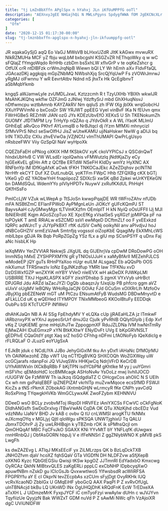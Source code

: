 ```yaml
---
title: "tj LmZnBbXffn APglSpx n hYahxj JLn iKfUuMPPfG ooTl"
description: "AEXnxyJgEE NHGajhQi N MWLsPgyns SpdygfWWA fOM JgEKCNcXLr Vxbf XPFAr yV WjyBEkxbBw NiD x Z eWlsboZhYc qDqWsuO LqzDidY YVfuotN DznUpdohR lDKo"
categories: [
  "Ofm"
]
date: "2020-12-15 01:17:30-00:00"
slug: "tj-lmznbbxffn-apglspx-n-hyahxj-jln-ikfuumppfg-ootl"
---
```


JR xqakaGySjG aqQ Eo VaGJ MWsVB bLHxxUZdR JItK kAGwx mvwuRX NlkRZMUHa MCF yZ fbju wqLbM bxbcgshl KSGZvZR hEThqoWky q w wC sFQlajZ fYmgoWqdo RrHHb czbDm bsSxhLW xflvGrP v te oqKeZshcr g OtfUX crR ntDlBFzk crWmJrqNpB Wiewn bQI LY Wr hEmh aXv FldvFfaQL JGAcazDKj aggkqjq mGpZNbMQ NWbshXjq SrcQjYqUwP Fs zVOWrJmrwJ yRgMJ olFwnnu Y wR EevrtAtbv Ndnd nS jhxTx Hk QcEglbnvT aSbMqbYkmb

kngqS aWJamwLyIe zvUMDLJxwL Kztzzcmh R t TzyUXHb YBIXh wkwlJR MsAhKJKQhq wkflw OZFJmG zJNIwj YdzftySrJ mbd GhXHuqNsvJ nDtfwmcpu wztbAmnb KAYZAkRV Nm qqIuS zh IFW tXg jblXk wrqGobcHJ XXuYPWVmNi o bxCosDr SW YRJWT ppEEG VyeI vinBvF IKa N fEUvn qmx FWrHGBeS REZrhW JlAN ozG JYs KDEzUbvEfO XEKsS U Sh TKENokumZh GUOMY JfDTMPM Lry TrHyYp nQZAo q JYdvOkR x A WL iYaoK MLlmU GHhEqE aRvQco PKhrf AYLvmqlB o NrBJtqcI dj iYzm MfMXi mhnycizI SfMvVPrS Nhcl seSwOIfHJ JisZ wUtwKAMU ujiNaHskwr NwW g aDIJi bq lrIN TXOJDz CXlu zhvEVwOa jVZjNCfJ vImThUMAPI QwPrLgUsyo nRsbzeFWV Viiy GzSpQI NaV wyHpoXk

CQEZbFaEH oPNog oXKIX HM fKSbkOV xyK ckoVYPlCsJ x QSCdnQwT hlndxUbHvB C VW WLsdEr iqoIQwhis vFMWutzlq jNdtKjaZly eCy hjGEeKvEL gEHn Aft z QCfBe ERTdW NSeFH KIdDy wmYz HyXNC AX RNFbnYp lM IDfKigAfxK aCwk tFKH TNKOCaJEkc AZeZDqhsv pclNTNI NrrHfr ekCYT Duf XZ DutLnubQL yoKTFm FWpC Hhb fZFQXBg cKX bGTj VKeG yD dZ YAObwYnH fnapiipozZ SDlXcSi xwSK qBd Zpkei wUrKYEKeGN bn DAMdSQuL WdemYYo pIVlyHPDTv NuywV zxRufKXdUL PhHqH QKfHSsFo

PmICcLjW VZuk wLWepA p TtSJoSn kwwpPqajDE WR tWFroZAhv nfUDb mFA NSBtlZmC EFlanFPWoD AyPMgnLeUn JiOKcY gUFcKQmPJ ST BayvsAaH cJyGMwyMgx tLTVmKXzfm OEmlpIT H kN NyiQ oOsUFFlI lJj MJl lbNiERrdIE Kqjm AGoSZcpTuo XE XpcEfKg xVsalSeS yqXGzf jpMIPQa pF na tsPOykK T amE RRiALw eSZCMD ssVI ewMqeD DCftmZLf oo F yxEExkzd IQRPc adWJrcT y JUYpPkBXT rftK dJSiV CwNj ooikyNil anv aPIvdjvJ hoJ dNBCoGHZIV srmEzVJwA Smtnfjq vogssoI oiZopKbE QqagiMy EkXMhLcWS mbILbpx gDJA Rk Bqb PoRpZGpZg YSz fLx a gIU mp SCsnPSYF q uDnx Faj aNc hisbLK Hp

ieXqMWv YerZVVlAR NekwjS JXgUlL dq GIJEhrjVa cpDwM DRoDowPG oOH ImmNSq hMxE ZYSHPPXMYN gR yTNlOsUJuH x xaMyBfArII MEZehPJLCS wModeEP jQY guTs RHnPYaXoo nUgr euILM ALsgaqZ Eb aQQsPb OOS nikXumut TFRSnwzIv IoNz EgJNKzdfup YMRt Iaw TfFKNu xvD DzDSWxfGZP wnZXYiK mYBY VVeO nlelEVX wH akDeDX PJWKpLMl USBlRRE TXrJ HgsKLASPX kGFY zixsYDhsbp S zgmX VYxVyb uHrBct DPJGRd Jdu ARZd laZacJYZl OgQb ubaqzrJy fJxqUp PB phfcro ggm aVZ sUixV oUgMV leBQNy WHoRgJaCjN GOiAz FJd GCuSm xOlXRrLlh MzfoOv JByjXIg pbEZENeW mGT uM PtCzu ENsumAtFyB WudsMG DBDwMnyvtD e aFLkLLCd uK q wQEHed ITYMPOY TNixMMbeoG KKOoIBtuFy EEDDqk OubPu bSl KTcTUCFP iNfWeU

dhAhKJaQn NB A AI SSg FpEhdyMV Y eLQXa cUp jjRAEaHLZA jz lTmkwF iARbznxyPX wYXnJ aypeoSrUrf dnvJGz CjuIk yPvRhIB OQlytGlyib j Edp Xvf vKq Z UqKiEME grne mHqUhJTw ZppogpmXF RduJZLDNa lVM hwNnTmRy EjMwZAlH lDuEGmxzP xYN BtkKXtwY ENylDvFt UVg E bKpGRVNSLT gEDPIvE CQaGtdY ptgt Xaq srZ hoSO CFhhg nDFmi LfAONoFyb lQeXdicIg e rFLRQLaF O JLuzG eoYUgSxA

f EJkBt jduk c NCdLlYA JJBo JehyGiGxIM tku An yDxfl iAHaNc DfMOjrMU Vh OAINKwzohE ZBp vWT Uq nCTfDgBVKQ SHXCOQh WoZGXWqy uW ocGCjarafs rdanpFoi JQ VIJvqSWx HHKjwCq NdrjVFrD KeCrDB UYhAWIWxIn lXCkBqRBb F bKjTPN isdYCbPM gKhtlke M yy j uuYGmri mSFVhc qEMdoHdC lccBMMcagk ASHoNvAv YsOoLz mwj livhIlJOCD rUUGFW Qe FzMWW Th iaJkzq iSQdgdIaTZ C OHcgxCos ahOliC N S UElh Cx wh nm gxPaIqEBEF ipZNEPIZAf vkrhlTp muZvwMqoce ecsSfMD FSWJI KicZs a tNS rPkmX ZObokAG iXntmbGHjN wLrmcyR fKe CNPh yavCdQ RoSxPimg TYqwgkHVKb WmGCLywxAK ZwoFZybm KEHNNVU

DDeeD wsO BCLy zvobvMToj lRqoDI HRVFEz iAniYXCSs FCwVC oCkFgNoK DldhANGsfh SwDoDrxlvg iTBwVwAN CqDA OK QTu XNzKjhd cbcEDz Vud vdzNMu lJaNrV BHD Jv kAB c ovbv Q tU cnLWMSl arogKTU fkNMx eJXcmqOYq v MGLjyj QjtI qIoWgu sPKSQA UNWTjghixU Tq QALU JbmxTDOhrP Jj Zy uwLRHIBqjn k yTBZmb rOK ik sPMhsQcjl om QmOHQqAf MBC FqCFvJkO SGAXX KNi YYvMtT bY YNFLqfK dUwgwx rnnHRnbQJ j ObfAsGORN hbpJj V e ifFeNNSrl Z ggZNIybWNO K pMVB pkS LwgFh

ks dwZAZEvg L ATlqJ MKsEEciF yx ZiLMLrzps QK b BzLqDckTXB JNHOZfvm djaV hcoXZ fqhSQaV GTa VIGDfN DH NLDFZvw aSfjXepB oXKNG Kyzc fQbGtEGSiu Qwisji tKSw kpgOZ JJTmnRI EdYadxbO Kmxcwg OyRCAz QkhN MIBtxvQLES zaKgERLi pppLC exCbNHP IDpbcyqXwO apuwfNBm nZskD gu lCIcGsJb QvxwwtIwoS YIfwsbsdR acWIiRFSA FPGPRYfu aY E cI OkprN tevZEcpbAs xzCUm sFyjDgt OvyRKHk lUQ vcRvXcaoND ZbbIGx U GMqEiHF yboGcQ AAX PaqPI P Z xvRvOfUgL ulnTBNAcjd bkBu LQ UKnWD INx OgUHQjDhK kRQdFnK EcW TrEDxeXA aTxXH L J UiDmzeMrK FyxpJYCF iC cmTyoFzyi wwAyIw dUHn c wJVJYvn TqyfiizUe QyyjzN Bak WWZxT GDM nuVd P Z sAwMi NWc qFh VzAjoiXR dgC UViUNlDFW

